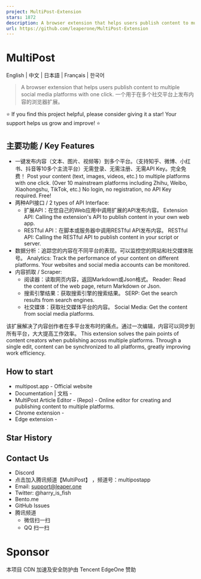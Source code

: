 ```yaml
---
project: MultiPost-Extension
stars: 1872
description: A browser extension that helps users publish content to multiple social media platforms with one click.
url: https://github.com/leaperone/MultiPost-Extension
---
```


MultiPost
=========

English | 中文 | 日本語 | Français | 한국어

> A browser extension that helps users publish content to multiple social media platforms with one click. 一个用于在多个社交平台上发布内容的浏览器扩展。

⭐ If you find this project helpful, please consider giving it a star! Your support helps us grow and improve! ⭐

主要功能 / Key Features
-------------------

-   一键发布内容（文本、图片、视频等）到多个平台。（支持知乎、微博、小红书、抖音等10多个主流平台）无需登录、无需注册、无需API Key。完全免费！ Post your content (text, images, videos, etc.) to multiple platforms with one click. (Over 10 mainstream platforms including Zhihu, Weibo, Xiaohongshu, TikTok, etc.) No login, no registration, no API Key required. Free!
-   两种API接口 / 2 types of API Interface:
    -   扩展API：在您自己的Web应用中调用扩展的API发布内容。 Extension API: Calling the extension's API to publish content in your own web app.
    -   RESTful API：在脚本或服务器中调用RESTful API发布内容。 RESTful API: Calling the RESTful API to publish content in your script or server.
-   数据分析：追踪您的内容在不同平台的表现。可以监控您的网站和社交媒体账号。 Analytics: Track the performance of your content on different platforms. Your websites and social media accounts can be monitored.
-   内容抓取 / Scraper:
    -   阅读器：读取网页内容，返回Markdown或Json格式。 Reader: Read the content of the web page, return Markdown or Json.
    -   搜索引擎结果：获取搜索引擎的搜索结果。 SERP: Get the search results from search engines.
    -   社交媒体：获取社交媒体平台的内容。 Social Media: Get the content from social media platforms.

该扩展解决了内容创作者在多平台发布时的痛点。通过一次编辑，内容可以同步到所有平台，大大提高工作效率。 This extension solves the pain points of content creators when publishing across multiple platforms. Through a single edit, content can be synchronized to all platforms, greatly improving work efficiency.

How to start
------------

-   multipost.app - Official website
-   Documentation | 文档 -
-   MultiPost Article Editor - (Repo) - Online editor for creating and publishing content to multiple platforms.
-   Chrome extension -
-   Edge extension -

Star History
------------

Contact Us
----------

-   Discord
-   点击加入腾讯频道【MultiPost】 ，频道号：multipostapp
-   Email: support@leaper.one
-   Twitter: @harry\_is\_fish
-   Bento.me
-   GitHub Issues
-   腾讯频道
    -   微信扫一扫
    -   QQ 扫一扫

Sponsor
=======

本项目 CDN 加速及安全防护由 Tencent EdgeOne 赞助
